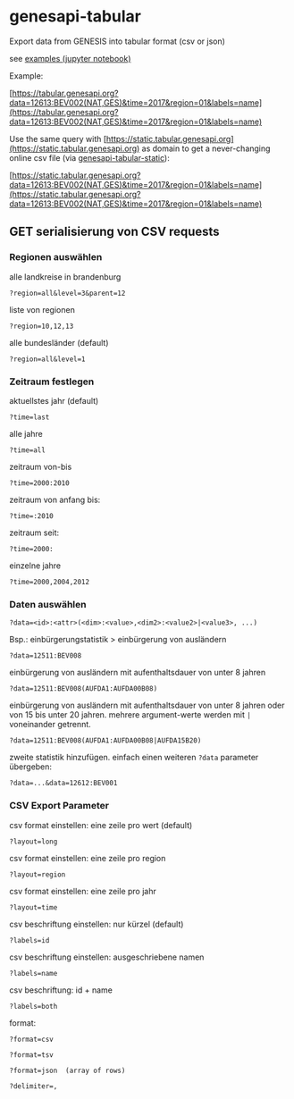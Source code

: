 # genesapi-tabular

Export data from GENESIS into tabular format (csv or json)

see [examples (jupyter notebook)](./examples.ipynb)

Example:

[https://tabular.genesapi.org?data=12613:BEV002(NAT,GES)&time=2017&region=01&labels=name](https://tabular.genesapi.org?data=12613:BEV002(NAT,GES)&time=2017&region=01&labels=name)

Use the same query with [https://static.tabular.genesapi.org](https://static.tabular.genesapi.org)
as domain to get a never-changing online csv file (via
[genesapi-tabular-static](https://github.com/datenguide/genesapi-tabular-static)):

[https://static.tabular.genesapi.org?data=12613:BEV002(NAT,GES)&time=2017&region=01&labels=name](https://static.tabular.genesapi.org?data=12613:BEV002(NAT,GES)&time=2017&region=01&labels=name)


## GET serialisierung von CSV requests

### Regionen auswählen

alle landkreise in brandenburg

    ?region=all&level=3&parent=12

liste von regionen

    ?region=10,12,13

alle bundesländer (default)

    ?region=all&level=1

### Zeitraum festlegen

aktuellstes jahr (default)

    ?time=last

alle jahre

    ?time=all

zeitraum von-bis

    ?time=2000:2010

zeitraum von anfang bis:

    ?time=:2010

zeitraum seit:

    ?time=2000:

einzelne jahre

    ?time=2000,2004,2012

### Daten auswählen

    ?data=<id>:<attr>(<dim>:<value>,<dim2>:<value2>|<value3>, ...)

Bsp.: einbürgerungstatistik > einbürgerung von ausländern

    ?data=12511:BEV008

einbürgerung von ausländern mit aufenthaltsdauer von unter 8 jahren

    ?data=12511:BEV008(AUFDA1:AUFDA00B08)

einbürgerung von ausländern mit aufenthaltsdauer von unter 8 jahren
oder von 15 bis unter 20 jahren. mehrere argument-werte werden mit `|`
voneinander getrennt.

    ?data=12511:BEV008(AUFDA1:AUFDA00B08|AUFDA15B20)

zweite statistik hinzufügen. einfach einen weiteren `?data` parameter
übergeben:

    ?data=...&data=12612:BEV001

### CSV Export Parameter

csv format einstellen: eine zeile pro wert (default)

    ?layout=long

csv format einstellen: eine zeile pro region

    ?layout=region

csv format einstellen: eine zeile pro jahr

    ?layout=time

csv beschriftung einstellen: nur kürzel (default)

    ?labels=id

csv beschriftung einstellen: ausgeschriebene namen

    ?labels=name

csv beschriftung: id + name

    ?labels=both

format:

    ?format=csv

    ?format=tsv

    ?format=json  (array of rows)

    ?delimiter=,
